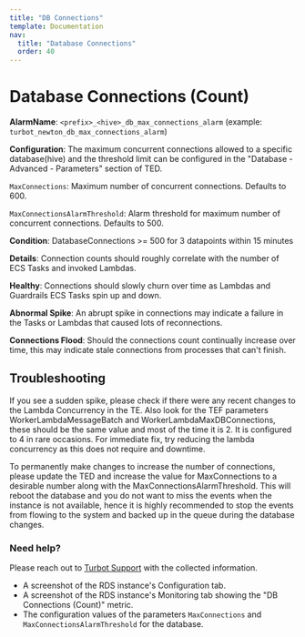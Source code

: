 ```yaml
---
title: "DB Connections"
template: Documentation
nav:
  title: "Database Connections"
  order: 40
---
```


# Database Connections (Count)

**AlarmName**: `<prefix>_<hive>_db_max_connections_alarm` (example: `turbot_newton_db_max_connections_alarm`)

**Configuration**: The maximum concurrent connections allowed to a specific database(hive) and the threshold limit can
be configured in the "Database - Advanced - Parameters" section of TED.

`MaxConnections`: Maximum number of concurrent connections. Defaults to 600.

`MaxConnectionsAlarmThreshold`: Alarm threshold for maximum number of concurrent connections. Defaults to 500.

**Condition**: DatabaseConnections >= 500 for 3 datapoints within 15 minutes

**Details**: Connection counts should roughly correlate with the number of ECS Tasks and invoked Lambdas.

**Healthy**: Connections should slowly churn over time as Lambdas and Guardrails ECS Tasks spin up and down.

**Abnormal Spike**: An abrupt spike in connections may indicate a failure in the Tasks or Lambdas that caused lots of
reconnections.

**Connections Flood**: Should the connections count continually increase over time, this may indicate stale connections
from processes that can't finish.

## Troubleshooting

If you see a sudden spike, please check if there were any recent changes to the Lambda Concurrency in the TE. Also look
for the TEF parameters WorkerLambdaMessageBatch and WorkerLambdaMaxDBConnections, these should be the same value and
most of the time it is 2. It is configured to 4 in rare occasions. For immediate fix, try reducing the lambda
concurrency as this does not require and downtime.

To permanently make changes to increase the number of connections, please update the TED and increase the value for
MaxConnections to a desirable number along with the MaxConnectionsAlarmThreshold. This will reboot the database and you
do not want to miss the events when the instance is not available, hence it is highly recommended to stop the events
from flowing to the system and backed up in the queue during the database changes.

### Need help?

Please reach out to [Turbot Support](mailto:support@turbot.com) with the collected information.

* A screenshot of the RDS instance's Configuration tab.
* A screenshot of the RDS instance's Monitoring tab showing the "DB Connections (Count)" metric.
* The configuration values of the parameters `MaxConnections` and `MaxConnectionsAlarmThreshold` for the database.
